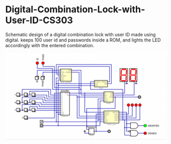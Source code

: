# Digital-Combination-Lock-with-User-ID-CS303
Schematic design of a digital combination lock with user ID made using digital. keeps 100 user id and passwords inside a ROM, and lights the LED accordingly with the entered combination.

![alt text](https://github.com/AdaCanoglu5/Digital-Combination-Lock-with-User-ID-CS303/blob/main/Screenshot%202024-03-08%20171608.png?raw=true)
